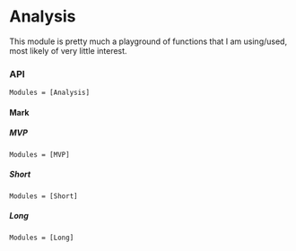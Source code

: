 # Analysis
This module is pretty much a playground of functions that I am using/used, most likely of very little interest.

### API
```@autodocs
Modules = [Analysis]
```

#### Mark 
##### MVP
```@autodocs
Modules = [MVP]
```

#####  Short
```@autodocs
Modules = [Short]
```

##### Long
```@autodocs
Modules = [Long]
```
